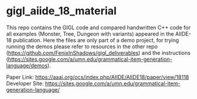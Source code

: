 # gigl_aiide_18_material

This repo contains the GIGL code and compared handwritten C++ code for all examples (Monster, Tree, Dungeon with variants) appeared in the AIIDE-18 publication. Here the files are only part of a demo project, for trying running the demos please refer to resources in the other repo (https://github.com/FenixInShadows/gigl_deliverables) and the instructions (https://sites.google.com/a/umn.edu/grammatical-item-generation-language/demos).

Paper Link: https://aaai.org/ocs/index.php/AIIDE/AIIDE18/paper/view/18118
Developer Site: https://sites.google.com/a/umn.edu/grammatical-item-generation-language/
